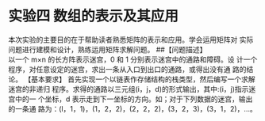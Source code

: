 # 实验四   数组的表示及其应用 
本次实验的主要目的在于帮助读者熟悉矩阵的表示和应用。学会运用矩阵对 实际问题进行建模和设计，熟练运用矩阵求解问题。 
##【问题描述】    
以一个 m×n 的长方阵表示迷宫，0 和 1 分别表示迷宫中的通路和障碍。设 计一个程序，对任意设定的迷宫，求出一条从入口到出口的通路，或得出没有通 路的结论。 【基本要求】     首先实现一个以链表作存储结构的栈类型，然后编写一个求解迷宫的非递归 程序。求得的通路以三元组(i，j，d)的形式输出，其中:(i，j)指示迷宫中的一 个坐标，d 表示走到下一坐标的方向。如；对于下列数据的迷宫，输出的一条通 路为：(l，1，1)，(1，2，2)，(2，2，2)，(3，2，3)，(3，1，2)，…。 